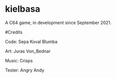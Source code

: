 # kielbasa

A C64 game, in development since September 2021.

#Credits

Code:
  Sepa
  Koval
  Blumba

Art:
  Juras
  Von_Bednar
  
Music:
  Crisps

Tester:
  Angry Andy
